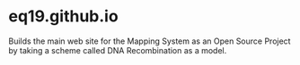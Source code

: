 # eq19.github.io
Builds the main web site for the Mapping System as an Open Source Project by taking a scheme called DNA Recombination as a model.
